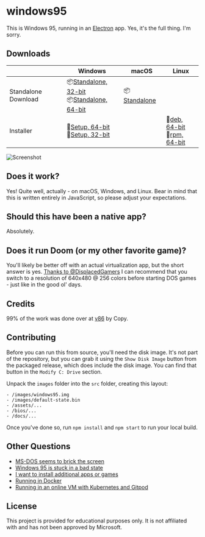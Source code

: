 # windows95

This is Windows 95, running in an [Electron](https://electronjs.org/) app. Yes, it's the full thing. I'm sorry.

## Downloads
|  | Windows | macOS | Linux |
|---------------------|-----------------------------------------------------------------------------------------------------------------------------------------------------------------------------------------------------------------------------------------------------------------------------|---------------------------------------------------------------------------------------------------------------|---------------------------------------------------------------------------------------------------------------------------------------------------------------------------------------------------------------------------------------------|
| Standalone Download | 📦[Standalone, 32-bit](https://github.com/felixrieseberg/windows95/releases/download/v2.1.1/windows95-2.1.1-win32-standalone-ia32.zip) <br /> 📦[Standalone, 64-bit](https://github.com/felixrieseberg/windows95/releases/download/v2.1.1/windows95-2.1.1-win32-standalone-x64.zip)  | 📦[Standalone](https://github.com/felixrieseberg/windows95/releases/download/v2.1.1/windows95-macos-2.1.1.zip) |  |
| Installer | 💽[Setup, 64-bit](https://github.com/felixrieseberg/windows95/releases/download/v2.1.1/windows95-2.1.1-setup-win32-x64.exe) <br /> 💽[Setup, 32-bit](https://github.com/felixrieseberg/windows95/releases/download/v2.1.1/windows95-2.1.1-setup-win32-ia32.exe)  |  |  💽[deb, 64-bit](https://github.com/felixrieseberg/windows95/releases/download/v2.1.1/windows95-linux-2.1.1_amd64.deb) <br /> 💽[rpm, 64-bit](https://github.com/felixrieseberg/windows95/releases/download/v2.1.1/windows95-linux-2.1.1.x86_64.rpm) |

![Screenshot](https://user-images.githubusercontent.com/1426799/44532591-4ceb3680-a6a8-11e8-8c2c-bc29f3bfdef7.png)

## Does it work?
Yes! Quite well, actually - on macOS, Windows, and Linux. Bear in mind that this is written entirely in JavaScript, so please adjust your expectations.

## Should this have been a native app?
Absolutely.

## Does it run Doom (or my other favorite game)?
You'll likely be better off with an actual virtualization app, but the short answer is yes. [Thanks to
@DisplacedGamers](https://youtu.be/xDXqmdFxofM) I can recommend that you switch to a resolution of
640x480 @ 256 colors before starting DOS games - just like in the good ol' days.

## Credits

99% of the work was done over at [v86](https://github.com/copy/v86/) by Copy.

## Contributing

Before you can run this from source, you'll need the disk image. It's not part of the
repository, but you can grab it using the `Show Disk Image` button from the packaged
release, which does include the disk image. You can find that button in the
`Modify C: Drive` section.

Unpack the `images` folder into the `src` folder, creating this layout:

```
- /images/windows95.img
- /images/default-state.bin
- /assets/...
- /bios/...
- /docs/...
```

Once you've done so, run `npm install` and `npm start` to run your local build.

## Other Questions

 * [MS-DOS seems to brick the screen](./HELP.md#ms-dos-seems-to-brick-the-screen)
 * [Windows 95 is stuck in a bad state](./HELP.md#windows-95-is-stuck-in-a-bad-state)
 * [I want to install additional apps or games](./HELP.md#i-want-to-install-additional-apps-or-games)
 * [Running in Docker](./docs/docker-instructions.md)
 * [Running in an online VM with Kubernetes and Gitpod](./docs/docker-kubernetes-gitpod.md)

## License

This project is provided for educational purposes only. It is not affiliated with and has
not been approved by Microsoft.
